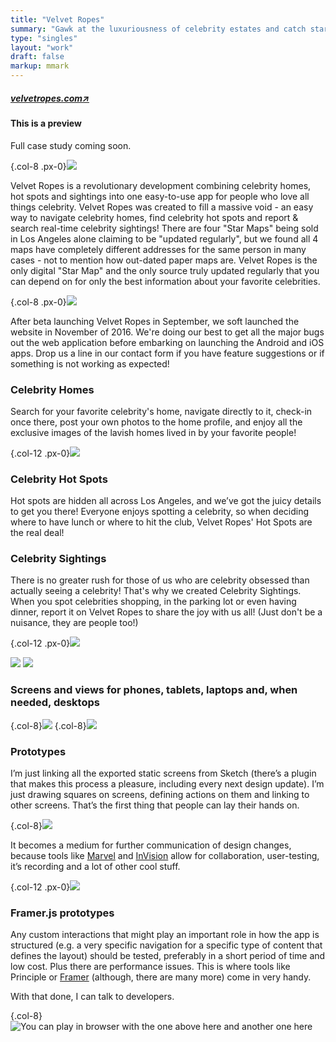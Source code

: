 ```yaml
---
title: "Velvet Ropes"
summary: "Gawk at the luxuriousness of celebrity estates and catch stars at LA's trendiest hot spots"
type: "singles"
layout: "work"
draft: false
markup: mmark
---
```


<h5 class="single-summary single-summary-link">
<a href="https://velvetropes.com/celebrity-homes" target="_blank">velvetropes.com<span>↗︎</span></a>
</h5>

<div class="alert alert-warning" role="alert"> 
<h4 class="alert-heading">This is a preview</h4>Full case study coming soon.
</div>

{.col-8 .px-0}![](/images/work_3/1.jpg)

Velvet Ropes is a revolutionary development combining celebrity homes, hot spots and sightings into one easy-to-use app for people who love all things celebrity. Velvet Ropes was created to fill a massive void - an easy way to navigate celebrity homes, find celebrity hot spots and report & search real-time celebrity sightings! There are four "Star Maps" being sold in Los Angeles alone claiming to be "updated regularly", but we found all 4 maps have completely different addresses for the same person in many cases - not to mention how out-dated paper maps are. Velvet Ropes is the only digital "Star Map" and the only source truly updated regularly that you can depend on for only the best information about your favorite celebrities.

{.col-8 .px-0}![](/images/work_3/4.png)

After beta launching Velvet Ropes in September, we soft launched the website in November of 2016. We're doing our best to get all the major bugs out the web application before embarking on launching the Android and iOS apps. Drop us a line in our contact form if you have feature suggestions or if something is not working as expected!

### Celebrity Homes
Search for your favorite celebrity's home, navigate directly to it, check-in once there, post your own photos to the home profile, and enjoy all the exclusive images of the lavish homes lived in by your favorite people!

{.col-12 .px-0}![](/images/work_3/2.png)

### Celebrity Hot Spots
Hot spots are hidden all across Los Angeles, and we’ve got the juicy details to get you there! Everyone enjoys spotting a celebrity, so when deciding where to have lunch or where to hit the club, Velvet Ropes' Hot Spots are the real deal!

### Celebrity Sightings
There is no greater rush for those of us who are celebrity obsessed than actually seeing a celebrity! That's why we created Celebrity Sightings. When you spot celebrities shopping, in the parking lot or even having dinner, report it on Velvet Ropes to share the joy with us all! (Just don't be a nuisance, they are people too!)

{.col-12 .px-0}![](/images/work_3/3.png)

![](/images/post_1/9.jpeg)
![](/images/post_1/10.jpeg)


### Screens and views for phones, tablets, laptops and, when needed, desktops

{.col-8}![](/images/post_1/12.jpeg)
{.col-8}![](/images/post_1/13.jpeg)

### Prototypes
I’m just linking all the exported static screens from Sketch (there’s a plugin that makes this process a pleasure, including every next design update). I’m just drawing squares on screens, defining actions on them and linking to other screens. That’s the first thing that people can lay their hands on.

{.col-8}![](/images/post_1/15.png)

It becomes a medium for further communication of design changes, because tools like [Marvel](https://marvelapp.com) and [InVision](https://www.invisionapp.com) allow for collaboration, user-testing, it’s recording and a lot of other cool stuff.

{.col-12 .px-0}![](/images/post_1/16.png)

### Framer.js prototypes
Any custom interactions that might play an important role in how the app is structured (e.g. a very specific navigation for a specific type of content that defines the layout) should be tested, preferably in a short period of time and low cost. Plus there are performance issues. This is where tools like Principle or [Framer](https://framer.com) (although, there are many more) come in very handy.

With that done, I can talk to developers.

{.col-8}![](/images/post_1/17.png "You can play in browser with the one above here and another one here")